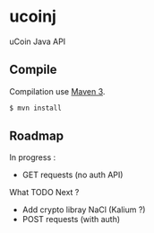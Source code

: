 ucoinj
======

uCoin Java API


## Compile

Compilation use [Maven 3](http://maven.apache.org/).

```bash
$ mvn install
```
 
## Roadmap

In progress : 
 - GET requests (no auth API) 
 
What TODO Next ?
 
 - Add crypto libray NaCl (Kalium ?)
 - POST requests (with auth) 